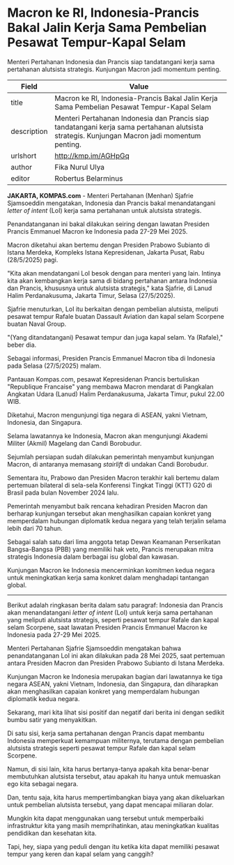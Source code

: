 # Macron ke RI, Indonesia-Prancis Bakal Jalin Kerja Sama Pembelian Pesawat Tempur-Kapal Selam

Menteri Pertahanan Indonesia dan Prancis siap tandatangani kerja sama pertahanan alutsista strategis. Kunjungan Macron jadi momentum penting.

| Field       | Value                                                       |
|-------------|-------------------------------------------------------------|
| title       | Macron ke RI, Indonesia-Prancis Bakal Jalin Kerja Sama Pembelian Pesawat Tempur-Kapal Selam |
| description | Menteri Pertahanan Indonesia dan Prancis siap tandatangani kerja sama pertahanan alutsista strategis. Kunjungan Macron jadi momentum penting. |
| urlshort    | http://kmp.im/AGHpGq |
| author      | Fika Nurul Ulya |
| editor      | Robertus Belarminus |

**JAKARTA, KOMPAS.com** - Menteri Pertahanan (Menhan) Sjafrie Sjamsoeddin mengatakan, Indonesia dan Prancis bakal menandatangani *letter of intent* (LoI) kerja sama pertahanan untuk alutsista strategis.

Penandatanganan ini bakal dilakukan seiring dengan lawatan Presiden Prancis Emmanuel Macron ke Indonesia pada 27-29 Mei 2025.

Macron diketahui akan bertemu dengan Presiden Prabowo Subianto di Istana Merdeka, Kompleks Istana Kepresidenan, Jakarta Pusat, Rabu (28/5/2025) pagi.

\"Kita akan mendatangani LoI besok dengan para menteri yang lain. Intinya kita akan kembangkan kerja sama di bidang pertahanan antara Indonesia dan Prancis, khususnya untuk alutsista strategis,\" kata Sjafrie, di Lanud Halim Perdanakusuma, Jakarta Timur, Selasa (27/5/2025).

Sjafrie menuturkan, LoI itu berkaitan dengan pembelian alutsista, meliputi pesawat tempur Rafale buatan Dassault Aviation dan kapal selam Scorpene buatan Naval Group.

\"(Yang ditandatangani) Pesawat tempur dan juga kapal selam. Ya (Rafale),\" beber dia.

Sebagai informasi, Presiden Prancis Emmanuel Macron tiba di Indonesia pada Selasa (27/5/2025) malam.

Pantauan Kompas.com, pesawat Kepresidenan Prancis bertuliskan \"Republique Francaise\" yang membawa Macron mendarat di Pangkalan Angkatan Udara (Lanud) Halim Perdanakusuma, Jakarta Timur, pukul 22.00 WIB.

Diketahui, Macron mengunjungi tiga negara di ASEAN, yakni Vietnam, Indonesia, dan Singapura.

Selama lawatannya ke Indonesia, Macron akan mengunjungi Akademi Militer (Akmil) Magelang dan Candi Borobudur.

Sejumlah persiapan sudah dilakukan pemerintah menyambut kunjungan Macron, di antaranya memasang *stairlift* di undakan Candi Borobudur.

Sementara itu, Prabowo dan Presiden Macron terakhir kali bertemu dalam pertemuan bilateral di sela-sela Konferensi Tingkat Tinggi (KTT) G20 di Brasil pada bulan November 2024 lalu.

Pemerintah menyambut baik rencana kehadiran Presiden Macron dan berharap kunjungan tersebut akan menghasilkan capaian konkret yang memperdalam hubungan diplomatik kedua negara yang telah terjalin selama lebih dari 70 tahun.

Sebagai salah satu dari lima anggota tetap Dewan Keamanan Perserikatan Bangsa-Bangsa (PBB) yang memiliki hak veto, Prancis merupakan mitra strategis Indonesia dalam berbagai isu global dan kawasan.

Kunjungan Macron ke Indonesia mencerminkan komitmen kedua negara untuk meningkatkan kerja sama konkret dalam menghadapi tantangan global.

---
Berikut adalah ringkasan berita dalam satu paragraf: Indonesia dan Prancis akan menandatangani *letter of intent* (LoI) untuk kerja sama pertahanan yang meliputi alutsista strategis, seperti pesawat tempur Rafale dan kapal selam Scorpene, saat lawatan Presiden Prancis Emmanuel Macron ke Indonesia pada 27-29 Mei 2025.

 Menteri Pertahanan Sjafrie Sjamsoeddin mengatakan bahwa penandatanganan LoI ini akan dilakukan pada 28 Mei 2025, saat pertemuan antara Presiden Macron dan Presiden Prabowo Subianto di Istana Merdeka.

 Kunjungan Macron ke Indonesia merupakan bagian dari lawatannya ke tiga negara ASEAN, yakni Vietnam, Indonesia, dan Singapura, dan diharapkan akan menghasilkan capaian konkret yang memperdalam hubungan diplomatik kedua negara.



Sekarang, mari kita lihat sisi positif dan negatif dari berita ini dengan sedikit bumbu satir yang menyakitkan.

 Di satu sisi, kerja sama pertahanan dengan Prancis dapat membantu Indonesia memperkuat kemampuan militernya, terutama dengan pembelian alutsista strategis seperti pesawat tempur Rafale dan kapal selam Scorpene.

 Namun, di sisi lain, kita harus bertanya-tanya apakah kita benar-benar membutuhkan alutsista tersebut, atau apakah itu hanya untuk memuaskan ego kita sebagai negara.

 Dan, tentu saja, kita harus mempertimbangkan biaya yang akan dikeluarkan untuk pembelian alutsista tersebut, yang dapat mencapai miliaran dolar.

 Mungkin kita dapat menggunakan uang tersebut untuk memperbaiki infrastruktur kita yang masih memprihatinkan, atau meningkatkan kualitas pendidikan dan kesehatan kita.

 Tapi, hey, siapa yang peduli dengan itu ketika kita dapat memiliki pesawat tempur yang keren dan kapal selam yang canggih?

